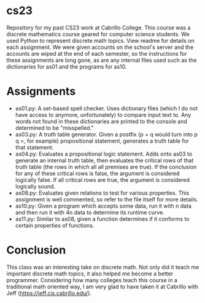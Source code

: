 # cs23
Repository for my past CS23 work at Cabrillo College. This course was a discrete mathematics course geared for computer science students. We used Python to represent discrete math topics. View readme for details on each assignment. We were given accounts on the school's server and the accounts are wiped at the end of each semester, so the instructions for these assignments are long gone, as are any internal files used such as the dictionaries for as01 and the programs for as10.
# Assignments
* as01.py: A set-based spell checker. Uses dictionary files (which I do not have access to anymore, unfortunately) to compare input text to. Any words not found in these dictionaries are printed to the console and determined to be "misspelled." 
* as03.py: A truth table generator. Given a postfix (p = q would turn into p q =, for example) propositional statement, generates a truth table for that statement.
* as04.py: Evaluates a propositional logic statement. Adds onto as03 to generate an internal truth table, then evaluates the critical rows of that truth table (the rows in which all all premises are true). If the conclusion for any of these critical rows is false, the argument is considered logically false. If all critical rows are true, the argument is considered logically sound. 
* as08.py: Evaluates given relations to test for various properties. This assignment is well commented, so refer to the file itself for more details.
* as10.py: Given a program which accepts some data, run it with n data and then run it with 4n data to determine its runtime curve. 
* as11.py: Similar to as08, given a function determines if it conforms to certain properties of functions.
# Conclusion
This class was an interesting take on discrete math. Not only did it teach me important discrete math topics, it also helped me become a better programmer. Considering how many colleges teach this course in a traditional math oriented way, I am very glad to have taken it at Cabrillo with Jeff (https://jeff.cis.cabrillo.edu/).
